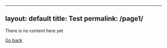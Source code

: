 
---
layout: default
title: Test
permalink: /page1/
---
There is no content here yet

[Go back](../index.md)
